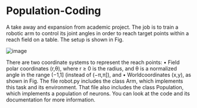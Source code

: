 # Population-Coding
A take away and expansion from academic project. The job is to train a robotic arm to control its joint angles in order to reach target points within a reach field on a table.
The setup is shown in Fig.

![image](https://github.com/user-attachments/assets/5f8ae15e-f8e8-4c4c-96d0-900776336620)

There are two coordinate systems to represent the reach points:
• Field polar coordinates (r,θ), where r ≥ 0 is the radius, and θ is a normalized angle in the range (−1,1] (instead of (−π,π]), and
• Worldcoordinates (x,y), as shown in Fig. The file robot.py includes the class Arm, which implements this task and its environment.
That file also includes the class Population, which implements a population of neurons. You can look at the code and its documentation
for more information.
